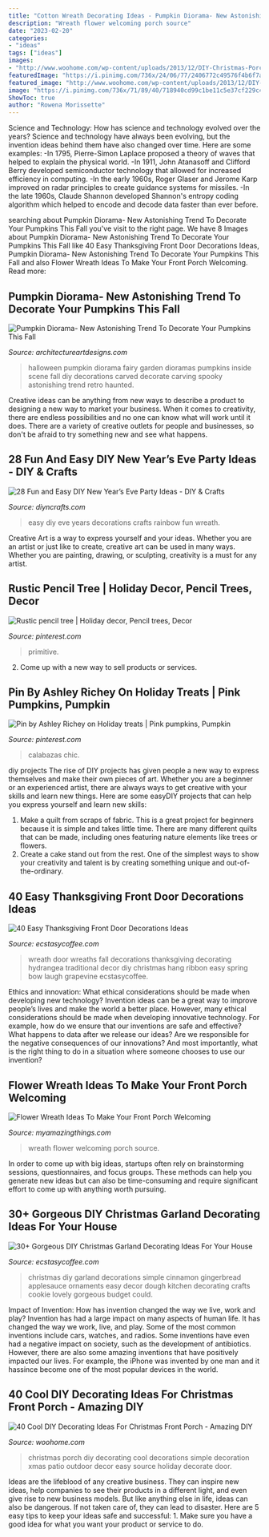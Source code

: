 ```yaml
---
title: "Cotton Wreath Decorating Ideas - Pumpkin Diorama- New Astonishing Trend To Decorate Your Pumpkins This Fall"
description: "Wreath flower welcoming porch source"
date: "2023-02-20"
categories:
- "ideas"
tags: ["ideas"]
images:
- "http://www.woohome.com/wp-content/uploads/2013/12/DIY-Christmas-Porch-Ideas-20.jpg"
featuredImage: "https://i.pinimg.com/736x/24/06/77/2406772c49576f4b6f7ab787111a13e3.jpg"
featured_image: "http://www.woohome.com/wp-content/uploads/2013/12/DIY-Christmas-Porch-Ideas-20.jpg"
image: "https://i.pinimg.com/736x/71/89/40/718940cd99c1be11c5e37cf229c44f10--pink-pumpkins-fall-pumpkins.jpg"
ShowToc: true
author: "Rowena Morissette"
---
```



Science and Technology: How has science and technology evolved over the years?
Science and technology have always been evolving, but the invention ideas behind them have also changed over time. Here are some examples: 
-In 1795, Pierre-Simon Laplace proposed a theory of waves that helped to explain the physical world. 
-In 1911, John Atanasoff and Clifford Berry developed semiconductor technology that allowed for increased efficiency in computing. 
-In the early 1960s, Roger Glaser and Jerome Karp improved on radar principles to create guidance systems for missiles.
-In the late 1960s, Claude Shannon developed Shannon's entropy coding algorithm which helped to encode and decode data faster than ever before.

	

		
searching about Pumpkin Diorama- New Astonishing Trend To Decorate Your Pumpkins This Fall you've visit to the right page. We have 8 Images about Pumpkin Diorama- New Astonishing Trend To Decorate Your Pumpkins This Fall like 40 Easy Thanksgiving Front Door Decorations Ideas, Pumpkin Diorama- New Astonishing Trend To Decorate Your Pumpkins This Fall and also Flower Wreath Ideas To Make Your Front Porch Welcoming. Read more:
		
    
## Pumpkin Diorama- New Astonishing Trend To Decorate Your Pumpkins This Fall

<img loading=lazy src="https://www.architectureartdesigns.com/wp-content/uploads/2016/10/8-23.jpg" onerror="this.onerror=null;this.src='https://tse4.mm.bing.net/th?id=OIP.BT0K571oNNT9BJsEAVIQyAHaJ4&amp;pid=15.1';" alt="Pumpkin Diorama- New Astonishing Trend To Decorate Your Pumpkins This Fall">

_Source: architectureartdesigns.com_

>halloween pumpkin diorama fairy garden dioramas pumpkins inside scene fall diy decorations carved decorate carving spooky astonishing trend retro haunted. 

	

Creative ideas can be anything from new ways to describe a product to designing a new way to market your business. When it comes to creativity, there are endless possibilities and no one can know what will work until it does. There are a variety of creative outlets for people and businesses, so don't be afraid to try something new and see what happens.

    
## 28 Fun And Easy DIY New Year’s Eve Party Ideas - DIY &amp; Crafts

<img loading=lazy src="https://www.diyncrafts.com/wp-content/uploads/2013/12/4-rainbow.jpg" onerror="this.onerror=null;this.src='https://tse4.mm.bing.net/th?id=OIP.yvQjW9YR6-hNyWfzOYYeEAHaK0&amp;pid=15.1';" alt="28 Fun and Easy DIY New Year’s Eve Party Ideas - DIY &amp; Crafts">

_Source: diyncrafts.com_

>easy diy eve years decorations crafts rainbow fun wreath. 

	

Creative Art is a way to express yourself and your ideas. Whether you are an artist or just like to create, creative art can be used in many ways. Whether you are painting, drawing, or sculpting, creativity is a must for any artist.

    
## Rustic Pencil Tree | Holiday Decor, Pencil Trees, Decor

<img loading=lazy src="https://i.pinimg.com/736x/24/06/77/2406772c49576f4b6f7ab787111a13e3.jpg" onerror="this.onerror=null;this.src='https://tse3.mm.bing.net/th?id=OIP.QH0uX8Zx6kuHrnBSG_RaNwHaRb&amp;pid=15.1';" alt="Rustic pencil tree | Holiday decor, Pencil trees, Decor">

_Source: pinterest.com_

>primitive. 

	

2. Come up with a new way to sell products or services.

    
## Pin By Ashley Richey On Holiday Treats | Pink Pumpkins, Pumpkin

<img loading=lazy src="https://i.pinimg.com/736x/71/89/40/718940cd99c1be11c5e37cf229c44f10--pink-pumpkins-fall-pumpkins.jpg" onerror="this.onerror=null;this.src='https://tse4.mm.bing.net/th?id=OIP.6GnKC9qLL6T-IaVk_Jko9QHaHa&amp;pid=15.1';" alt="Pin by Ashley Richey on Holiday treats | Pink pumpkins, Pumpkin">

_Source: pinterest.com_

>calabazas chic. 

	

diy projects
The rise of DIY projects has given people a new way to express themselves and make their own pieces of art. Whether you are a beginner or an experienced artist, there are always ways to get creative with your skills and learn new things. Here are some easyDIY projects that can help you express yourself and learn new skills:
1) Make a quilt from scraps of fabric. This is a great project for beginners because it is simple and takes little time. There are many different quilts that can be made, including ones featuring nature elements like trees or flowers.
2) Create a cake stand out from the rest. One of the simplest ways to show your creativity and talent is by creating something unique and out-of-the-ordinary.

    
## 40 Easy Thanksgiving Front Door Decorations Ideas

<img loading=lazy src="https://i0.wp.com/www.ecstasycoffee.com/wp-content/uploads/2016/10/Thanksgiving-Front-Door-Decorations-Ideas-2.jpg" onerror="this.onerror=null;this.src='https://tse3.mm.bing.net/th?id=OIP.wa-WtxB8-l-UOBNaCaw5AwHaJ4&amp;pid=15.1';" alt="40 Easy Thanksgiving Front Door Decorations Ideas">

_Source: ecstasycoffee.com_

>wreath door wreaths fall decorations thanksgiving decorating hydrangea traditional decor diy christmas hang ribbon easy spring bow laugh grapevine ecstasycoffee. 

	

Ethics and innovation: What ethical considerations should be made when developing new technology?
Invention ideas can be a great way to improve people’s lives and make the world a better place. However, many ethical considerations should be made when developing innovative technology. For example, how do we ensure that our inventions are safe and effective? What happens to data after we release our ideas? Are we responsible for the negative consequences of our innovations? And most importantly, what is the right thing to do in a situation where someone chooses to use our invention?

    
## Flower Wreath Ideas To Make Your Front Porch Welcoming

<img loading=lazy src="http://myamazingthings.com/wp-content/uploads/2017/07/flower-wreath-1.jpg" onerror="this.onerror=null;this.src='https://tse3.mm.bing.net/th?id=OIP.heR2IvaZF84yqQNwZIzEzwHaJ4&amp;pid=15.1';" alt="Flower Wreath Ideas To Make Your Front Porch Welcoming">

_Source: myamazingthings.com_

>wreath flower welcoming porch source. 

	

In order to come up with big ideas, startups often rely on brainstorming sessions, questionnaires, and focus groups. These methods can help you generate new ideas but can also be time-consuming and require significant effort to come up with anything worth pursuing.

    
## 30+ Gorgeous DIY Christmas Garland Decorating Ideas For Your House

<img loading=lazy src="https://i0.wp.com/www.ecstasycoffee.com/wp-content/uploads/2017/11/Gingerbread-Garland.jpg?resize=564%2C846" onerror="this.onerror=null;this.src='https://tse3.mm.bing.net/th?id=OIP.5dDVXXxl-Gb8OYp6Ol38xQHaLH&amp;pid=15.1';" alt="30+ Gorgeous DIY Christmas Garland Decorating Ideas For Your House">

_Source: ecstasycoffee.com_

>christmas diy garland decorations simple cinnamon gingerbread applesauce ornaments easy decor dough kitchen decorating crafts cookie lovely gorgeous budget could. 

	

Impact of Invention: How has invention changed the way we live, work and play?
Invention has had a large impact on many aspects of human life. It has changed the way we work, live, and play. Some of the most common inventions include cars, watches, and radios. Some inventions have even had a negative impact on society, such as the development of antibiotics. However, there are also some amazing inventions that have positively impacted our lives. For example, the iPhone was invented by one man and it hassince become one of the most popular devices in the world.

    
## 40 Cool DIY Decorating Ideas For Christmas Front Porch - Amazing DIY

<img loading=lazy src="http://www.woohome.com/wp-content/uploads/2013/12/DIY-Christmas-Porch-Ideas-20.jpg" onerror="this.onerror=null;this.src='https://tse2.mm.bing.net/th?id=OIP.4qbaGGDFSv2v45txBQe9KwHaLq&amp;pid=15.1';" alt="40 Cool DIY Decorating Ideas For Christmas Front Porch - Amazing DIY">

_Source: woohome.com_

>christmas porch diy decorating cool decorations simple decoration xmas patio outdoor decor easy source holiday decorate door. 

	

Ideas are the lifeblood of any creative business. They can inspire new ideas, help companies to see their products in a different light, and even give rise to new business models. But like anything else in life, ideas can also be dangerous. If not taken care of, they can lead to disaster. Here are 5 easy tips to keep your ideas safe and successful: 1. Make sure you have a good idea for what you want your product or service to do.

